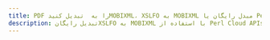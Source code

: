 ---title: PDF را به  تبدیل کنیدMOBIXML، XSLFO به MOBIXML مبدل رایگان یا Perl SDKdescription: تبدیل رایگانXSLFO به MOBIXML با استفاده از Perl Cloud APIs & SDK همچنین اسناد PDF را در Cloud ایجاد، ویرایش و رندر کنید.---